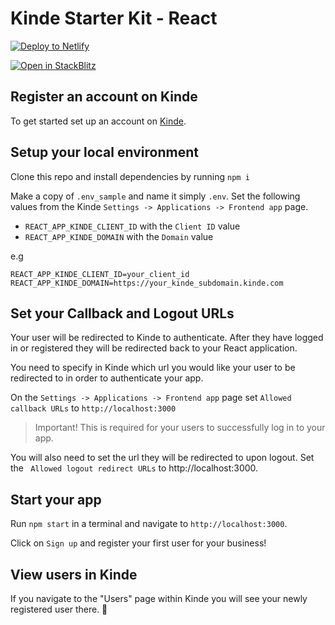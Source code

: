 # Kinde Starter Kit - React

[![Deploy to Netlify](https://www.netlify.com/img/deploy/button.svg)](https://app.netlify.com/start/deploy?repository=https://github.com/marcosmartini/kinde-react-netlify-starter)

[![Open in StackBlitz](https://developer.stackblitz.com/img/open_in_stackblitz.svg)](https://stackblitz.com/githubmarcosmartini/kinde-react-netlify-starter)

## Register an account on Kinde

To get started set up an account on [Kinde](https://app.kinde.com/register).

## Setup your local environment

Clone this repo and install dependencies by running `npm i`

Make a copy of `.env_sample` and name it simply `.env`. Set the following values from the Kinde `Settings -> Applications -> Frontend app` page.

- `REACT_APP_KINDE_CLIENT_ID` with the `Client ID` value
- `REACT_APP_KINDE_DOMAIN` with the `Domain` value

e.g

```
REACT_APP_KINDE_CLIENT_ID=your_client_id
REACT_APP_KINDE_DOMAIN=https://your_kinde_subdomain.kinde.com
```

## Set your Callback and Logout URLs

Your user will be redirected to Kinde to authenticate. After they have logged in or registered they will be redirected back to your React application.

You need to specify in Kinde which url you would like your user to be redirected to in order to authenticate your app.

On the `Settings -> Applications -> Frontend app` page set `Allowed callback URLs` to `http://localhost:3000`

> Important! This is required for your users to successfully log in to your app.

You will also need to set the url they will be redirected to upon logout. Set the ` Allowed logout redirect URLs` to http://localhost:3000.

## Start your app

Run `npm start` in a terminal and navigate to `http://localhost:3000`.

Click on `Sign up` and register your first user for your business!

## View users in Kinde

If you navigate to the "Users" page within Kinde you will see your newly registered user there. 🚀
